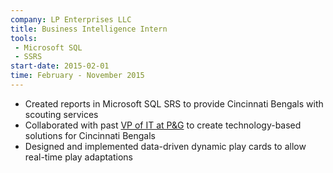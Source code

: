 ```yaml
---
company: LP Enterprises LLC
title: Business Intelligence Intern
tools:
 - Microsoft SQL
 - SSRS
start-date: 2015-02-01
time: February - November 2015
---
```

 - Created reports in Microsoft SQL SRS to provide Cincinnati Bengals with scouting services
 - Collaborated with past [VP of IT at P&G](https://www.linkedin.com/in/geoffasmith) to create technology-based solutions for Cincinnati Bengals
 - Designed and implemented data-driven dynamic play cards to allow real-time play adaptations
